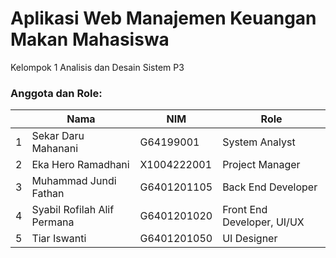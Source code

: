 # Aplikasi Web Manajemen Keuangan Makan Mahasiswa

Kelompok 1 Analisis dan Desain Sistem P3

### Anggota dan Role:
|  | Nama  | NIM | Role |
| - | ------------- | ------------- | -
| 1 | Sekar Daru Mahanani  | G64199001 | System Analyst |
| 2 | Eka Hero Ramadhani  | X1004222001  | Project Manager |
| 3 | Muhammad Jundi Fathan  | G6401201105 | Back End Developer |
| 4 | Syabil Rofilah Alif Permana | G6401201020 | Front End Developer, UI/UX |
| 5 | Tiar Iswanti | G6401201050 | UI Designer |
